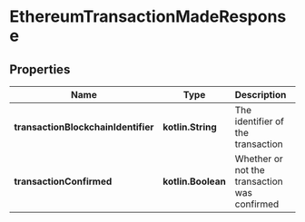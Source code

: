 
# EthereumTransactionMadeResponse

## Properties
Name | Type | Description | Notes
------------ | ------------- | ------------- | -------------
**transactionBlockchainIdentifier** | **kotlin.String** | The identifier of the transaction |  [optional]
**transactionConfirmed** | **kotlin.Boolean** | Whether or not the transaction was confirmed |  [optional]



